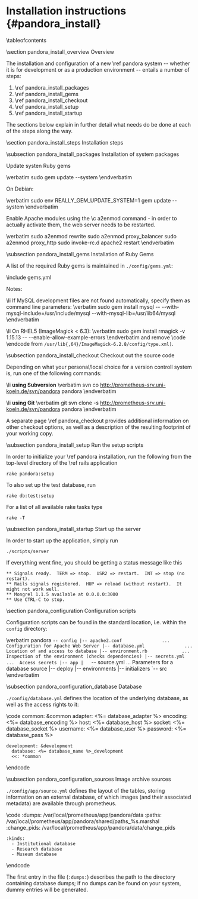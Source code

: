 
Installation instructions    {#pandora_install}
=========================

\tableofcontents

\section pandora_install_overview Overview

The installation and configuration of a new \ref pandora system -- whether it is
for development or as a production environment -- entails a number of steps:

1. \ref pandora_install_packages
2. \ref pandora_install_gems
3. \ref pandora_install_checkout
4. \ref pandora_install_setup
5. \ref pandora_install_startup

The sections below explain in further detail what needs do be done at each of the
steps along the way.

\section pandora_install_steps Installation steps

\subsection pandora_install_packages Installation of system packages

Update systen Ruby gems

\verbatim
sudo gem update --system
\endverbatim

On Debian:

\verbatim
sudo env REALLY_GEM_UPDATE_SYSTEM=1 gem update --system
\endverbatim

Enable Apache modules using the \c a2enmod command - in order to actually activate
them, the web server needs to be restarted.

\verbatim
sudo a2enmod rewrite
sudo a2enmod proxy_balancer
sudo a2enmod proxy_http
sudo invoke-rc.d apache2 restart
\endverbatim

\subsection pandora_install_gems Installation of Ruby Gems

A list of the required Ruby gems is maintained in `./config/gems.yml`:

\include gems.yml

Notes:

\li If MySQL development files are not found automatically, specify them as command
line parameters:
\verbatim
sudo gem install mysql -- --with-mysql-include=/usr/include/mysql --with-mysql-lib=/usr/lib64/mysql
\endverbatim

\li On RHEL5 (ImageMagick < 6.3):
\verbatim
sudo gem install rmagick -v 1.15.13 -- --enable-allow-example-errors
\endverbatim
and remove
\code
<include file="type-windows.xml" />
\endcode
from `/usr/lib{,64}/ImageMagick-6.2.8/config/type.xml)`. 

\subsection pandora_install_checkout Checkout out the source code

Depending on what your personal/local choice for a version controll system is,
run one of the following commands:

\li **using Subversion**
\verbatim
svn co http://prometheus-srv.uni-koeln.de/svn/pandora pandora
\endverbatim

\li **using Git**
\verbatim
git svn clone -s http://prometheus-srv.uni-koeln.de/svn/pandora pandora
\endverbatim

A separate page \ref pandora_checkout provides additional information on other
checkout options, as well as a description of the resulting footprint of your
working copy.

\subsection pandora_install_setup Run the setup scripts

In order to initialize your \ref pandora installation, run the following from the
top-level directory of the \ref rails application

    rake pandora:setup

To also set up the test database, run

    rake db:test:setup

For a list of all available rake tasks type

    rake -T

\subsection pandora_install_startup Start up the server

In order to start up the application, simply run

    ./scripts/server

If everything went fine, you should be getting a status message like this

    ** Signals ready.  TERM => stop.  USR2 => restart.  INT => stop (no restart).
    ** Rails signals registered.  HUP => reload (without restart).  It might not work well.
    ** Mongrel 1.1.5 available at 0.0.0.0:3000
    ** Use CTRL-C to stop.

\section pandora_configuration Configuration scripts

Configuration scripts can be found in the standard location, i.e. within
the `config` directory:

\verbatim
pandora
`-- config
    |-- apache2.conf               ...  Configuration for Apache Web Server
    |-- database.yml               ...  Location of and access to database
    |-- environment.rb             ...  Inspection of the environment (checks dependencies)
    |-- secrets.yml                ...  Access secrets
    |-- app
    |   `-- source.yml             ...  Parameters for a database source
    |-- deploy
    |-- environments
    |-- initializers
    `-- src
\endverbatim

\subsection pandora_configuration_database Database

`./config/database.yml` defines the location of the underlying database, as well as the
access rights to it:

\code
    common: &common
      adapter:  <%= database_adapter %>
      encoding: <%= database_encoding %>
      host:     <%= database_host %>
      socket:   <%= database_socket %>
      username: <%= database_user %>
      password: <%= database_pass %>

    development: &development
      database: <%= database_name %>_development
      <<: *common
\endcode

\subsection pandora_configuration_sources Image archive sources

`./config/app/source.yml` defines the layout of the tables, storing information on an
external database, of which images (and their associated metadata) are available
through prometheus.

\code
    :dumps: /var/local/prometheus/app/pandora/data
    :paths: /var/local/prometheus/app/pandora/shared/paths_%s.marshal
    :change_pids: /var/local/prometheus/app/pandora/data/change_pids

    :kinds:
      - Institutional database
      - Research database
      - Museum database
\endcode

The first entry in the file (``:dumps:``) describes the path to the directory
containing database dumps; if no dumps can be found on your system, dummy
entries will be generated.
